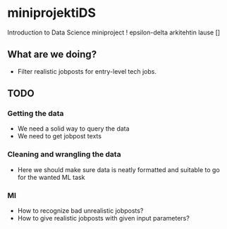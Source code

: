 # miniprojektiDS
Introduction to Data Science miniproject !
epsilon-delta 
arkitehtin lause []


## What are we doing?
- Filter realistic jobposts for entry-level tech jobs.

## TODO
### Getting the data
- We need a solid way to query the data
- We need to get jobpost texts

### Cleaning and wrangling the data
- Here we should make sure data is neatly formatted and suitable to go for the wanted ML task

### Ml
- How to recognize bad unrealistic jobposts?
- How to give realistic jobposts with given input parameters?

